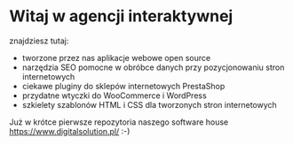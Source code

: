 # Witaj w agencji interaktywnej
znajdziesz tutaj:
- tworzone przez nas aplikacje webowe open source
- narzędzia SEO pomocne w obróbce danych przy pozycjonowaniu stron internetowych
- ciekawe pluginy do sklepów internetowych PrestaShop
- przydatne wtyczki do WooCommerce i WordPress
- szkielety szablonów HTML i CSS dla tworzonych stron internetowych

Już w krótce pierwsze repozytoria naszego software house https://www.digitalsolution.pl/ :-)

<!---
agencja-interaktywna/agencja-interaktywna is a ✨ special ✨ repository because its `README.md` (this file) appears on your GitHub profile.
You can click the Preview link to take a look at your changes.
--->
